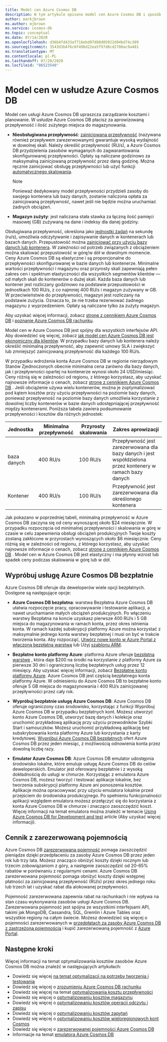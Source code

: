```yaml
---
title: Model cen Azure Cosmos DB
description: W tym artykule opisano model cen Azure Cosmos DB i sposób upraszczający zarządzanie kosztami i planowanie kosztów.
author: markjbrown
ms.author: mjbrown
ms.service: cosmos-db
ms.topic: conceptual
ms.date: 07/14/2020
ms.openlocfilehash: d36b4fd433af716ebd97d88d05922d94bd74c309
ms.sourcegitcommit: 3543d3b4f6c6f496d22ea5f97d8cd2700ac9a481
ms.translationtype: MT
ms.contentlocale: pl-PL
ms.lasthandoff: 07/20/2020
ms.locfileid: "86523540"
---
```

# <a name="pricing-model-in-azure-cosmos-db"></a>Model cen w usłudze Azure Cosmos DB

Model cen usługi Azure Cosmos DB upraszcza zarządzanie kosztami i planowanie. W usłudze Azure Cosmos DB płacisz za aprowizowaną przepływność i ilość zużytego miejsca do magazynowania.

* **Nieobsługiwana przepływność**: [zainicjowana przepływność](how-to-choose-offer.md) (nazywana również przepływem zarezerwowanym) gwarantuje wysoką wydajność w dowolnej skali. Należy określić przepływność (RU/s), a Azure Cosmos DB przydzielenia zasobów wymaganych do zagwarantowania skonfigurowanej przepływności. Opłaty są naliczane godzinowo za maksymalną zainicjowaną przepływność przez daną godzinę. Można ręcznie zainicjować obsługę przepływności lub użyć funkcji [automatycznego skalowania](provision-throughput-autoscale.md).

   > [!NOTE]
   > Ponieważ dedykowany model przepływności przydzieli zasoby do swojego kontenera lub bazy danych, zostanie naliczona opłata za zainicjowaną przepływność, nawet jeśli nie będzie można uruchamiać żadnych obciążeń.

* **Magazyn zużyty**: jest naliczana stała stawka za łączną ilość pamięci masowej (GB) zużywaną na dane i indeksy dla danej godziny.

Obsługiwana przepływność, określona jako [jednostki żądań](request-units.md) na sekundę (ru/s), umożliwia odczytywanie i zapisywanie danych w kontenerach lub bazach danych. Przepustowość można [zainicjować przy użyciu bazy danych lub kontenera](set-throughput.md). W zależności od potrzeb związanych z obciążeniem można skalować przepustowość w górę/w dół w dowolnym momencie. Ceny Azure Cosmos DB są elastyczne i są proporcjonalne do przepływności skonfigurowanej w bazie danych lub kontenerze. Minimalne wartości przepływności i magazynu oraz przyrosty skali zapewniają pełen zakres cen i spektrum elastyczności dla wszystkich segmentów klientów — od małych skali do kontenerów o dużej skali. Każda baza danych lub kontener jest rozliczany godzinowo na podstawie przepustowości w jednostkach 100 RU/s, z co najmniej 400 RU/s i magazyn zużywany w GB. W przeciwieństwie do przepływności, magazyn jest rozliczany na podstawie zużycia. Oznacza to, że nie trzeba rezerwować żadnego magazynu z wyprzedzeniem. Opłaty są naliczane tylko za zużyty magazyn.

Aby uzyskać więcej informacji, zobacz [stronę z cennikiem Azure Cosmos DB](https://azure.microsoft.com/pricing/details/cosmos-db/) i [poznanie Azure Cosmos DB rachunku](understand-your-bill.md).

Model cen w Azure Cosmos DB jest spójny dla wszystkich interfejsów API. Aby dowiedzieć się więcej, zobacz [jak model cen Azure Cosmos DB jest ekonomiczny dla klientów](total-cost-ownership.md). W przypadku bazy danych lub kontenera należy określić minimalną przepływność, aby zapewnić umowy SLA i zwiększyć lub zmniejszyć zainicjowaną przepływność dla każdego 100 RU/s.

W przypadku wdrożenia konta Azure Cosmos DB w regionie nierządowym Stanów Zjednoczonych obecnie minimalna cena zarówno dla bazy danych, jak i przepływności opartej na kontenerze wynosi około 24 USD/miesiąc. Ceny różnią się w zależności od regionu, z którego korzystasz, aby uzyskać najnowsze informacje o cenach, zobacz [stronę z cennikiem Azure Cosmos DB](https://azure.microsoft.com/pricing/details/cosmos-db/) . Jeśli obciążenie używa wielu kontenerów, można je zoptymalizować pod kątem kosztów przy użyciu przepływności na poziomie bazy danych, ponieważ przepływność na poziomie bazy danych umożliwia korzystanie z dowolnej liczby kontenerów w bazie danych udostępniającej przepływność między kontenerami. Poniższa tabela zawiera podsumowanie przepływności i kosztów dla różnych jednostek:

|**Jednostka**  | **Minimalna przepływność** |**Przyrosty skalowania** |**Zakres aprowizacji** |
|---------|---------|---------|-------|
|baza danych    | 400 RU/s    | 100 RU/s   |Przepływność jest zarezerwowana dla bazy danych i jest współdzielona przez kontenery w ramach bazy danych |
|Kontener     | 400 RU/s   | 100 RU/s  |Przepływność jest zarezerwowana dla określonego kontenera |

Jak pokazano w poprzedniej tabeli, minimalną przepływność w Azure Cosmos DB zaczyna się od ceny wynoszącej około $24 miesięcznie. W przypadku rozpoczęcia od minimalnej przepływności i skalowania w górę w czasie w celu zapewnienia obsługi obciążeń produkcyjnych Twoje koszty zostaną zakłócone w przyrostach wynoszących około $6 miesięcznie. Ceny różnią się w zależności od regionu, z którego korzystasz, aby uzyskać najnowsze informacje o cenach, zobacz [stronę z cennikiem Azure Cosmos DB](https://azure.microsoft.com/pricing/details/cosmos-db/) . Model cen w Azure Cosmos DB jest elastyczny i ma płynny wzrost lub spadek ceny podczas skalowania w górę lub w dół.

## <a name="try-azure-cosmos-db-for-free"></a>Wypróbuj usługę Azure Cosmos DB bezpłatnie

Azure Cosmos DB oferuje dla deweloperów wiele opcji bezpłatnych. Dostępne są następujące opcje:

* **Azure Cosmos DB bezpłatna**: warstwa Bezpłatna Azure Cosmos DB ułatwia rozpoczęcie pracy, opracowywanie i testowanie aplikacji, a nawet uruchamianie małych obciążeń produkcyjnych. Po włączeniu warstwy Bezpłatna na koncie uzyskasz pierwsze 400 RU/s i 5 GB miejsca do magazynowania w ramach konta, przez okres istnienia konta. W ramach każdej subskrypcji platformy Azure można korzystać z maksymalnie jednego konta warstwy bezpłatnej i musi on być w trakcie tworzenia konta. Aby rozpocząć, [Utwórz nowe konto w Azure Portal z włączoną bezpłatną warstwą](create-cosmosdb-resources-portal.md) lub Użyj [szablonu ARM](manage-sql-with-resource-manager.md#free-tier).

* **Bezpłatne konto platformy Azure**: platforma Azure oferuje [bezpłatną warstwę](https://azure.microsoft.com/free/) , która daje $200 na środki na korzystanie z platformy Azure za pierwsze 30 dni i ograniczoną liczbę bezpłatnych usług przez 12 miesięcy. Aby uzyskać więcej informacji, zobacz [Bezpłatne konto platformy Azure](../cost-management-billing/manage/avoid-charges-free-account.md). Azure Cosmos DB jest częścią bezpłatnego konta platformy Azure. W odniesieniu do Azure Cosmos DB to bezpłatne konto oferuje 5 GB miejsca do magazynowania i 400 RU/s zainicjowanej przepływności przez cały rok.

* **Wypróbuj bezpłatnie usługę Azure Cosmos DB**: Azure Cosmos DB oferuje ograniczony czas środowisko, korzystając z funkcji Wypróbuj Azure Cosmos DB w przypadku bezpłatnych kont. Możesz utworzyć konto Azure Cosmos DB, utworzyć bazę danych i kolekcje oraz uruchomić przykładową aplikację przy użyciu przewodników Szybki Start i samouczków. Możesz uruchomić przykładową aplikację bez subskrybowania konta platformy Azure lub korzystania z karty kredytowej. [Wypróbuj Azure Cosmos DB bezpłatnych](https://azure.microsoft.com/try/cosmosdb/) ofert Azure Cosmos DB przez jeden miesiąc, z możliwością odnowienia konta przez dowolną liczbę razy.

* **Emulator Azure Cosmos DB**: Azure Cosmos DB emulator udostępnia środowisko lokalne, które emuluje usługę Azure Cosmos DB do celów deweloperskich. Emulator jest oferowany bezpłatnie i z wysoką dokładnością do usługi w chmurze. Korzystając z emulatora Azure Cosmos DB, możesz tworzyć i testować aplikacje lokalnie, bez tworzenia subskrypcji platformy Azure ani ponoszenia kosztów. Aplikacje można opracowywać przy użyciu emulatora lokalnie przed przejściem do środowiska produkcyjnego. Po spełnieniu funkcjonalności aplikacji względem emulatora możesz przełączyć się do korzystania z konta Azure Cosmos DB w chmurze i znacząco zaoszczędzić koszt. Więcej informacji na temat emulatora można znaleźć w temacie [Using Azure Cosmos DB for Development and test](local-emulator.md) article (Aby uzyskać więcej informacji).

## <a name="pricing-with-reserved-capacity"></a>Cennik z zarezerwowaną pojemnością

Azure Cosmos DB [zarezerwowana pojemność](cosmos-db-reserved-capacity.md) pomaga zaoszczędzić pieniądze dzięki przedpłaceniu za zasoby Azure Cosmos DB przez jeden rok lub trzy lata. Możesz znacząco obniżyć koszty dzięki rocznym lub trzecim zobowiązaniom z góry, a następnie zaoszczędzić od 20-65% rabatów w porównaniu z regularnymi cenami. Azure Cosmos DB zarezerwowana pojemność pomaga obniżyć koszty dzięki wstępnej płatności za zainicjowaną przepływność (RU/s) przez okres jednego roku lub trzech lat i uzyskać rabat dla alokowanej przepływności. 

Pojemność zarezerwowana zapewnia rabat na rachunkach i nie wpływa na stan czasu wykonywania zasobów usługi Azure Cosmos DB. Zarezerwowana pojemność jest spójna ze wszystkimi interfejsami API, takimi jak MongoDB, Cassandra, SQL, Gremlin i Azure Tables oraz wszystkie regiony na całym świecie. Możesz dowiedzieć się więcej o pojemności zarezerwowanych w [przedpłatach za zasoby Azure Cosmos DB z zastrzeżoną pojemnością](cosmos-db-reserved-capacity.md) i kupić zarezerwowaną pojemność z [Azure Portal](https://portal.azure.com/).

## <a name="next-steps"></a>Następne kroki

Więcej informacji na temat optymalizowania kosztów zasobów Azure Cosmos DB można znaleźć w następujących artykułach:

* Dowiedz się więcej [na temat optymalizacji na potrzeby tworzenia i testowania](optimize-dev-test.md)
* Dowiedz się więcej o [zrozumieniu Azure Cosmos DB rachunku](understand-your-bill.md)
* Dowiedz się więcej na temat [optymalizowania kosztu przepływności](optimize-cost-throughput.md)
* Dowiedz się więcej o [optymalizowaniu kosztów magazynu](optimize-cost-storage.md)
* Dowiedz się więcej o [optymalizowaniu kosztów operacji odczytu i zapisu](optimize-cost-reads-writes.md)
* Dowiedz się więcej o [optymalizowaniu kosztów zapytań](optimize-cost-queries.md)
* Dowiedz się więcej o [optymalizowaniu kosztów wieloregionowych kont Cosmos](optimize-cost-regions.md)
* Dowiedz się więcej o [zarezerwowanej pojemności Azure Cosmos DB](cosmos-db-reserved-capacity.md)
* Informacje na temat [emulatora Azure Cosmos DB](local-emulator.md)

